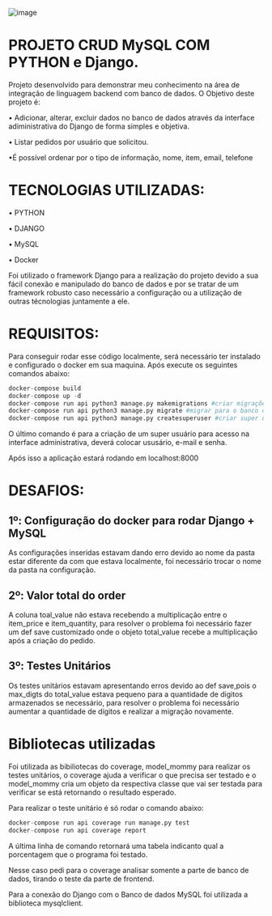 ![image](https://i0.wp.com/niwakatech.info/wp-content/uploads/2021/09/%E5%90%8D%E7%A7%B0%E6%9C%AA%E8%A8%AD%E5%AE%9A%E3%81%AE%E3%83%87%E3%82%B6%E3%82%A4%E3%83%B3%E3%81%AE%E3%82%B3%E3%83%94%E3%83%BC-1.png?fit=2240%2C1260&ssl=1)

# PROJETO CRUD MySQL COM PYTHON e Django.

Projeto desenvolvido para demonstrar meu conhecimento na área de integração de linguagem backend com banco de dados. O Objetivo deste projeto é:

• Adicionar, alterar, excluir dados no banco de dados através da interface adiministrativa do Django de forma simples e objetiva.

• Listar pedidos por usuário que solicitou.

•É possível ordenar por o tipo de informação, nome, item, email, telefone
# TECNOLOGIAS UTILIZADAS:

• PYTHON

• DJANGO

• MySQL

• Docker

Foi utilizado o framework Django para a realização do projeto devido a sua fácil conexão e manipulado do banco de dados e por se tratar de um framework robusto caso necessário a configuração ou a utilização de outras técnologias juntamente a ele.

# REQUISITOS:

Para conseguir rodar esse código localmente, será necessário ter instalado e configurado o docker em sua maquina. Após execute os seguintes comandos abaixo:

```python
docker-compose build
docker-compose up -d
docker-compose run api python3 manage.py makemigrations #criar migrações
docker-compose run api python3 manage.py migrate #migrar para o banco de dados
docker-compose run api python3 manage.py createsuperuser #criar super usuário
```

O último comando é para a criação de um super usuário para acesso na interface administrativa, deverá colocar ususário, e-mail e senha.

Após isso a aplicação estará rodando em localhost:8000

# DESAFIOS:

## 1º: Configuração do docker para rodar Django + MySQL
As configurações inseridas estavam dando erro devido ao nome da pasta estar diferente da com que estava localmente, foi necessário trocar o nome da pasta na configuração.

## 2º: Valor total do order
A coluna toal_value não estava recebendo a multiplicação entre o item_price e item_quantity, para resolver o problema foi necessário fazer um def save customizado onde o objeto total_value recebe a multiplicação após a criação do pedido. 

## 3º: Testes Unitários
Os testes unitários estavam apresentando erros devido ao def save,pois o max_digts do total_value estava pequeno para a quantidade de digitos armazenados se necessário, para resolver o problema foi necessário aumentar a quantidade de dígitos e realizar a migração novamente.


# Bibliotecas utilizadas

Foi utilizada as bibiliotecas do coverage, model_mommy para realizar os testes unitários, o coverage ajuda a verificar o que precisa ser testado e o model_mommy cria um objeto da respectiva classe que vai ser testada para verificar se está retornando o resultado esperado.

Para realizar o teste unitário é só rodar o comando abaixo:
```python
docker-compose run api coverage run manage.py test
docker-compose run api coverage report
```

A última linha de comando retornará uma tabela indicanto qual a porcentagem que o programa foi testado.

Nesse caso pedi para o coverage analisar somente a parte de banco de dados, tirando o teste da parte de frontend.

Para a conexão do Django com o Banco de dados MySQL foi utilizada a biblioteca mysqlclient.
